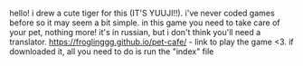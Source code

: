 hello! i drew a cute tiger for this (IT'S YUUJI!!).
i've never coded games before so it may seem a bit simple.
in this game you need to take care of your pet, nothing more!
it's in russian, but i don't think you'll need a translator.
https://froglinggg.github.io/pet-cafe/ - link to play the game <3.
if downloaded it, all you need to do is run the "index" file
